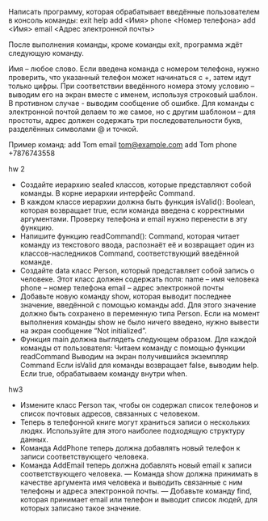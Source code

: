 Написать программу, которая обрабатывает введённые пользователем в консоль команды:
exit
help
add <Имя> phone <Номер телефона>
add <Имя> email <Адрес электронной почты>

После выполнения команды, кроме команды exit, программа ждёт следующую команду.

Имя – любое слово.
Если введена команда с номером телефона, нужно проверить, что указанный телефон может начинаться с +, затем идут только цифры. При соответствии введённого номера этому условию – выводим его на экран вместе с именем, используя строковый шаблон. В противном случае - выводим сообщение об ошибке.
Для команды с электронной почтой делаем то же самое, но с другим шаблоном – для простоты, адрес должен содержать три последовательности букв, разделённых символами @ и точкой.

Пример команд:
add Tom email tom@example.com
add Tom phone +7876743558

hw 2
+ Создайте иерархию sealed классов, которые представляют собой команды.
В корне иерархии интерфейс Command.
+ В каждом классе иерархии должна быть функция isValid(): Boolean, которая возвращает true,
если команда введена с корректными аргументами. Проверку телефона и email нужно перенести 
в эту функцию.
+ Напишите функцию readCommand(): Command, которая читает команду из текстового ввода, 
распознаёт её и возвращает один из классов-наследников Command, соответствующий введённой 
команде.
+ Создайте data класс Person, который представляет собой запись о человеке. 
Этот класс должен содержать поля:
name – имя человека
phone – номер телефона
email – адрес электронной почты
+ Добавьте новую команду show, которая выводит последнее значение, 
введённой с помощью команды add. Для этого значение должно быть сохранено в 
переменную типа Person. Если на момент выполнения команды show не было ничего введено, 
нужно вывести на экран сообщение “Not initialized”.
+ Функция main должна выглядеть следующем образом. Для каждой команды от пользователя:
Читаем команду с помощью функции readCommand
Выводим на экран получившийся экземпляр Command
Если isValid для команды возвращает false, выводим help. Если true, обрабатываем 
команду внутри when.

hw3
+ Измените класс Person так, чтобы он содержал список телефонов и список 
почтовых адресов, связанных с человеком.
+ Теперь в телефонной книге могут храниться записи о нескольких людях. 
Используйте для этого наиболее подходящую структуру данных.
+ Команда AddPhone теперь должна добавлять новый телефон к записи соответствующего человека.
+ Команда AddEmail теперь должна добавлять новый email к записи соответствующего человека.
— Команда show должна принимать в качестве аргумента имя человека и выводить связанные
с ним телефоны и адреса электронной почты.
— Добавьте команду find, которая принимает email или телефон и выводит 
список людей, для которых записано такое значение.